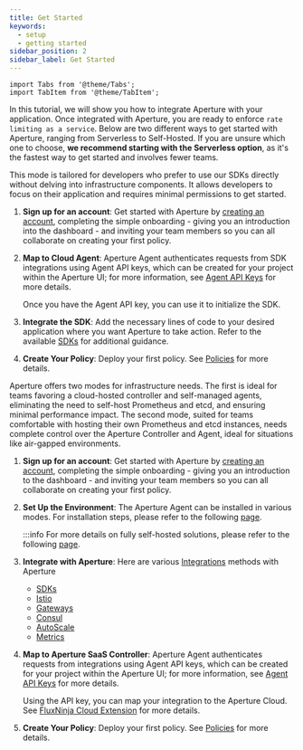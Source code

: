 ```yaml
---
title: Get Started
keywords:
  - setup
  - getting started
sidebar_position: 2
sidebar_label: Get Started
---
```


```mdx-code-block
import Tabs from '@theme/Tabs';
import TabItem from '@theme/TabItem';
```

In this tutorial, we will show you how to integrate Aperture with your
application. Once integrated with Aperture, you are ready to enforce
`rate limiting as a service`. Below are two different ways to get started with
Aperture, ranging from Serverless to Self-Hosted. If you are unsure which one to
choose, **we recommend starting with the Serverless option**, as it's the
fastest way to get started and involves fewer teams.

<Tabs>

<TabItem value="Aperture for Serverless">

This mode is tailored for developers who prefer to use our SDKs directly without
delving into infrastructure components. It allows developers to focus on their
application and requires minimal permissions to get started.

1. **Sign up for an account**: Get started with Aperture by
   [creating an account](/get-started/sign-up.md), completing the simple
   onboarding - giving you an introduction into the dashboard - and inviting
   your team members so you can all collaborate on creating your first policy.
2. **Map to Cloud Agent**: Aperture Agent authenticates requests from SDK
   integrations using Agent API keys, which can be created for your project
   within the Aperture UI; for more information, see
   [Agent API Keys](/get-started/agent-api-keys/agent-api-keys.md) for more
   details.

   Once you have the Agent API key, you can use it to initialize the SDK.

3. **Integrate the SDK**: Add the necessary lines of code to your desired
   application where you want Aperture to take action. Refer to the available
   [SDKs](../sdk/sdk.md) for additional guidance.

4. **Create Your Policy**: Deploy your first policy. See
   [Policies](/get-started/policies/policies.md) for more details.

</TabItem>

<TabItem value="Aperture for Infrastructure">

Aperture offers two modes for infrastructure needs. The first is ideal for teams
favoring a cloud-hosted controller and self-managed agents, eliminating the need
to self-host Prometheus and etcd, and ensuring minimal performance impact. The
second mode, suited for teams comfortable with hosting their own Prometheus and
etcd instances, needs complete control over the Aperture Controller and Agent,
ideal for situations like air-gapped environments.

1. **Sign up for an account**: Get started with Aperture by
   [creating an account](/get-started/sign-up.md), completing the simple
   onboarding - giving you an introduction to the dashboard - and inviting your
   team members so you can all collaborate on creating your first policy.

2. **Set Up the Environment**: The Aperture Agent can be installed in various
   modes. For installation steps, please refer to the following
   [page](/self-hosting/agent/agent.md).

   :::info For more details on fully self-hosted solutions, please refer to the
   following [page](/self-hosting/).

3. **Integrate with Aperture**: Here are various
   [Integrations](/self-hosting/integrations/integrations.md) methods with
   Aperture

   - [SDKs](../sdk/sdk.md)
   - [Istio](/self-hosting/integrations/istio)
   - [Gateways](/self-hosting/integrations/gateway)
   - [Consul](/self-hosting/integrations/consul)
   - [AutoScale](/self-hosting/integrations/auto-scale)
   - [Metrics](/self-hosting/integrations/metrics)

4. **Map to Aperture SaaS Controller**: Aperture Agent authenticates requests
   from integrations using Agent API keys, which can be created for your project
   within the Aperture UI; for more information, see
   [Agent API Keys](/get-started/agent-api-keys/agent-api-keys.md) for more
   details.

   Using the API key, you can map your integration to the Aperture Cloud. See
   [FluxNinja Cloud Extension](/reference/fluxninja.md) for more details.

5. **Create Your Policy**: Deploy your first policy. See
   [Policies](/get-started/policies/policies.md) for more details.

</TabItem>

</Tabs>
